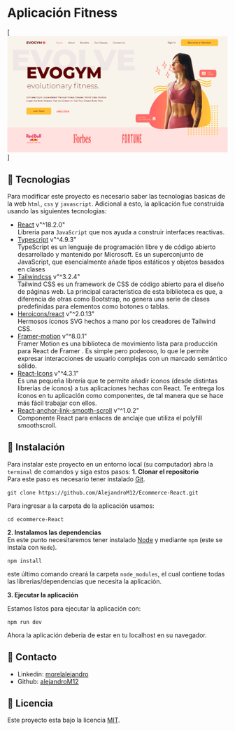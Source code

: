 # Aplicación Fitness

[![image cover](/public/evogym.png)]

## :nut_and_bolt: Tecnologias

Para modificar este proyecto es necesario saber las tecnologias basicas de la web `html`, `css` y `javascript`. Adicional a esto, la aplicación fue construida usando las siguientes tecnologias:

- [React](https://reactjs.org/) v"^18.2.0"\
  Libreria para `JavaScript` que nos ayuda a construir interfaces reactivas.
- [Typescript](https://www.typescriptlang.org/) v"^4.9.3"\
  TypeScript es un lenguaje de programación libre y de código abierto desarrollado y mantenido por Microsoft. Es un superconjunto de JavaScript, que esencialmente añade tipos estáticos y objetos basados en clases
- [Tailwindcss](https://tailwindcss.com/) v"^3.2.4"\
  Tailwind CSS es un framework de CSS de código abierto​ para el diseño de páginas web. La principal característica de esta biblioteca es que, a diferencia de otras como Bootstrap, no genera una serie de clases predefinidas para elementos como botones o tablas.
- [Heroicons/react](https://heroicons.com/) v"^2.0.13"\
  Hermosos íconos SVG hechos a mano por los creadores de Tailwind CSS.
- [Framer-motion](https://www.framer.com/motion/) v"^8.0.1"\
  Framer Motion es una biblioteca de movimiento lista para producción para React de Framer .
  Es simple pero poderoso, lo que le permite expresar interacciones de usuario complejas con un marcado semántico sólido.
- [React-Icons](https://react-icons.github.io/react-icons/) v"^4.3.1"\
  Es una pequeña librería que te permite añadir íconos (desde distintas librerías de íconos) a tus aplicaciones hechas con React. Te entrega los íconos en tu aplicación como componentes, de tal manera que se hace más fácil trabajar con ellos.
- [React-anchor-link-smooth-scroll](https://www.npmjs.com/package/react-anchor-link-smooth-scroll) v"^1.0.2"\
  Componente React para enlaces de anclaje que utiliza el polyfill smoothscroll.

## :rocket: Instalación

Para instalar este proyecto en un entorno local (su computador) abra la `terminal` de comandos y siga estos pasos:
**1. Clonar el repositorio** \
Para este paso es necesario tener instalado [Git](https://git-scm.com/).

```shell
git clone https://github.com/AlejandroM12/Ecommerce-React.git
```

Para ingresar a la carpeta de la aplicación usamos:

```shell
cd ecommerce-React
```

**2. Instalamos las dependencias**\
En este punto necesitaremos tener instalado [Node](https://nodejs.org/en/) y mediante `npm` (este se instala con `Node`).

```
npm install
```

este último comando creará la carpeta `node_modules`, el cual contiene todas las librerias/dependencias que necesita la aplicación.

**3. Ejecutar la aplicación**

Estamos listos para ejecutar la aplicación con:

```shell
npm run dev
```

Ahora la aplicación deberia de estar en tu localhost en su navegador.

## :wave: Contacto

- Linkedin: [morelalejandro](https://www.linkedin.com/in/morelalejandro/)
- Github: [alejandroM12](https://github.com/AlejandroM12)

## :page_facing_up: Licencia

Este proyecto esta bajo la licencia [MIT](/LICENCE).
